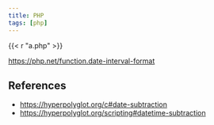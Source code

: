 ```yaml
---
title: PHP
tags: [php]
---
```


{{< r "a.php" >}}

<https://php.net/function.date-interval-format>

## References

- <https://hyperpolyglot.org/c#date-subtraction>
- <https://hyperpolyglot.org/scripting#datetime-subtraction>
